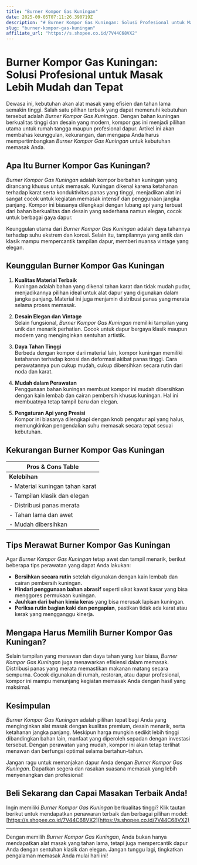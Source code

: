 ```yaml
---
title: "Burner Kompor Gas Kuningan"
date: 2025-09-05T07:11:26.390719Z
description: "# Burner Kompor Gas Kuningan: Solusi Profesional untuk Masak Lebih Mudah dan Tepat..."
slug: "burner-kompor-gas-kuningan"
affiliate_url: "https://s.shopee.co.id/7V44C68VX2"
---
```

# Burner Kompor Gas Kuningan: Solusi Profesional untuk Masak Lebih Mudah dan Tepat

Dewasa ini, kebutuhan akan alat masak yang efisien dan tahan lama semakin tinggi. Salah satu pilihan terbaik yang dapat memenuhi kebutuhan tersebut adalah *Burner Kompor Gas Kuningan*. Dengan bahan kuningan berkualitas tinggi dan desain yang modern, kompor gas ini menjadi pilihan utama untuk rumah tangga maupun profesional dapur. Artikel ini akan membahas keunggulan, kekurangan, dan mengapa Anda harus mempertimbangkan *Burner Kompor Gas Kuningan* untuk kebutuhan memasak Anda.

## Apa Itu Burner Kompor Gas Kuningan?

*Burner Kompor Gas Kuningan* adalah kompor berbahan kuningan yang dirancang khusus untuk memasak. Kuningan dikenal karena ketahanan terhadap karat serta konduktivitas panas yang tinggi, menjadikan alat ini sangat cocok untuk kegiatan memasak intensif dan penggunaan jangka panjang. Kompor ini biasanya dilengkapi dengan lubang api yang terbuat dari bahan berkualitas dan desain yang sederhana namun elegan, cocok untuk berbagai gaya dapur.

Keunggulan utama dari *Burner Kompor Gas Kuningan* adalah daya tahannya terhadap suhu ekstrem dan korosi. Selain itu, tampilannya yang antik dan klasik mampu mempercantik tampilan dapur, memberi nuansa vintage yang elegan.

## Keunggulan Burner Kompor Gas Kuningan

1. **Kualitas Material Terbaik**  
Kuningan adalah bahan yang dikenal tahan karat dan tidak mudah pudar, menjadikannya pilihan ideal untuk alat dapur yang digunakan dalam jangka panjang. Material ini juga menjamin distribusi panas yang merata selama proses memasak.

2. **Desain Elegan dan Vintage**  
Selain fungsional, *Burner Kompor Gas Kuningan* memiliki tampilan yang unik dan menarik perhatian. Cocok untuk dapur bergaya klasik maupun modern yang menginginkan sentuhan artistik.

3. **Daya Tahan Tinggi**  
Berbeda dengan kompor dari material lain, kompor kuningan memiliki ketahanan terhadap korosi dan deformasi akibat panas tinggi. Cara perawatannya pun cukup mudah, cukup dibersihkan secara rutin dari noda dan karat.

4. **Mudah dalam Perawatan**  
Penggunaan bahan kuningan membuat kompor ini mudah dibersihkan dengan kain lembab dan cairan pembersih khusus kuningan. Hal ini membuatnya tetap tampil baru dan elegan.

5. **Pengaturan Api yang Presisi**  
Kompor ini biasanya dilengkapi dengan knob pengatur api yang halus, memungkinkan pengendalian suhu memasak secara tepat sesuai kebutuhan.

## Kekurangan Burner Kompor Gas Kuningan

| **Pros & Cons Table** |
|------------------------|
| **Kelebihan**                     | **Kekurangan**                               |
| - Material kuningan tahan karat    | - Lebih berat dibandingkan bahan lain     |
| - Tampilan klasik dan elegan      | - Harga bisa sedikit lebih mahal          |
| - Distribusi panas merata          | - Perlu perawatan rutin agar tetap mengkilap |
| - Tahan lama dan awet              | - Rentan terhadap goresan jika tidak hati-hati |
| - Mudah dibersihkan               | - Tidak cocok untuk dapur dengan budget terbatas |

## Tips Merawat Burner Kompor Gas Kuningan

Agar *Burner Kompor Gas Kuningan* tetap awet dan tampil menarik, berikut beberapa tips perawatan yang dapat Anda lakukan:

- **Bersihkan secara rutin** setelah digunakan dengan kain lembab dan cairan pembersih kuningan.
- **Hindari penggunaan bahan abrasif** seperti sikat kawat kasar yang bisa menggores permukaan kuningan.
- **Jauhkan dari bahan kimia keras** yang bisa merusak lapisan kuningan.
- **Periksa rutin bagian kaki dan pengapian**, pastikan tidak ada karat atau kerak yang mengganggu kinerja.

## Mengapa Harus Memilih Burner Kompor Gas Kuningan?

Selain tampilan yang menawan dan daya tahan yang luar biasa, *Burner Kompor Gas Kuningan* juga menawarkan efisiensi dalam memasak. Distribusi panas yang merata memastikan makanan matang secara sempurna. Cocok digunakan di rumah, restoran, atau dapur profesional, kompor ini mampu menunjang kegiatan memasak Anda dengan hasil yang maksimal.

## Kesimpulan

*Burner Kompor Gas Kuningan* adalah pilihan tepat bagi Anda yang menginginkan alat masak dengan kualitas premium, desain menarik, serta ketahanan jangka panjang. Meskipun harga mungkin sedikit lebih tinggi dibandingkan bahan lain, manfaat yang diperoleh sepadan dengan investasi tersebut. Dengan perawatan yang mudah, kompor ini akan tetap terlihat menawan dan berfungsi optimal selama bertahun-tahun.

Jangan ragu untuk memanjakan dapur Anda dengan *Burner Kompor Gas Kuningan*. Dapatkan segera dan rasakan suasana memasak yang lebih menyenangkan dan profesional!

## Beli Sekarang dan Capai Masakan Terbaik Anda!

Ingin memiliki *Burner Kompor Gas Kuningan* berkualitas tinggi? Klik tautan berikut untuk mendapatkan penawaran terbaik dan berbagai pilihan model: [https://s.shopee.co.id/7V44C68VX2](https://s.shopee.co.id/7V44C68VX2)

---

Dengan memilih *Burner Kompor Gas Kuningan*, Anda bukan hanya mendapatkan alat masak yang tahan lama, tetapi juga mempercantik dapur Anda dengan sentuhan klasik dan elegan. Jangan tunggu lagi, tingkatkan pengalaman memasak Anda mulai hari ini!